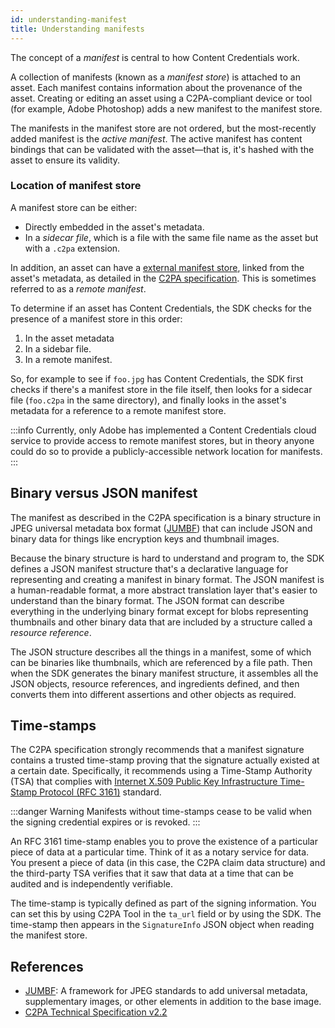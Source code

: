```yaml
---
id: understanding-manifest
title: Understanding manifests
---
```


The concept of a _manifest_ is central to how Content Credentials work.

A collection of manifests (known as a _manifest store_) is attached to an asset. Each manifest contains information about the provenance of the asset. Creating or editing an asset using a C2PA-compliant device or tool (for example, Adobe Photoshop) adds a new manifest to the manifest store.

The manifests in the manifest store are not ordered, but the most-recently added manifest is the _active manifest_. The active manifest has content bindings that can be validated with the asset&mdash;that is, it's hashed with the asset to ensure its validity.

### Location of manifest store 

A manifest store can be either:

- Directly embedded in the asset's metadata.
- In a _sidecar file_, which is a file with the same file name as the asset but with a `.c2pa` extension.

In addition, an asset can have a [external manifest store](https://spec.c2pa.org/specifications/specifications/2.2/specs/C2PA_Specification.html#_external_manifests), linked from the asset's metadata, as detailed in the [C2PA specification](https://spec.c2pa.org/specifications/specifications/2.2/specs/C2PA_Specification.html#_embedding_a_reference_to_an_external_manifest).  This is sometimes referred to as a _remote manifest_. 

To determine if an asset has Content Credentials, the SDK checks for the presence of a manifest store in this order:

1. In the asset metadata
1. In a sidebar file.
1. In a remote manifest.

So, for example to see if `foo.jpg` has Content Credentials, the SDK first checks if there's a manifest store in the file itself, then looks for a sidecar file (`foo.c2pa` in the same directory), and finally looks in the asset's metadata for a reference to a remote manifest store.  

:::info
Currently, only Adobe has implemented a Content Credentials cloud service to provide access to remote manifest stores, but in theory anyone could do so to provide a publicly-accessible network location for manifests.
:::

## Binary versus JSON manifest

The manifest as described in the C2PA specification is a binary structure in JPEG universal metadata box format ([JUMBF](https://www.iso.org/standard/84635.html)) that can include JSON and binary data for things like encryption keys and thumbnail images.

Because the binary structure is hard to understand and program to, the SDK defines a JSON manifest structure that's a declarative language for representing and creating a manifest in binary format. The JSON manifest is a human-readable format, a more abstract translation layer that's easier to understand than the binary format. The JSON format can describe everything in the underlying binary format except for blobs representing thumbnails and other binary data that are included by a structure called a _resource reference_.

The JSON structure describes all the things in a manifest, some of which can be binaries like thumbnails, which are referenced by a file path. Then when the SDK generates the binary manifest structure, it assembles all the JSON objects, resource references, and ingredients defined, and then converts them into different assertions and other objects as required. 

## Time-stamps

The C2PA specification strongly recommends that a manifest signature contains a trusted time-stamp proving that the signature actually existed at a certain date. Specifically, it recommends using a Time-Stamp Authority (TSA) that complies with [Internet X.509 Public Key Infrastructure Time-Stamp Protocol (RFC 3161)](https://datatracker.ietf.org/doc/html/rfc3161) standard.

:::danger Warning
Manifests without time-stamps cease to be valid when the signing credential expires or is revoked.
:::

An RFC 3161 time-stamp enables you to prove the existence of a particular piece of data at a particular time. Think of it as a notary service for data. You present a piece of data (in this case, the C2PA claim data structure) and the third-party TSA verifies that it saw that data at a time that can be audited and is independently verifiable.

The time-stamp is typically defined as part of the signing information. You can set this by using C2PA Tool in the `ta_url` field or by using the SDK. The time-stamp then appears in the `SignatureInfo` JSON object when reading the manifest store.

## References

- [JUMBF](https://www.iso.org/standard/84635.html): A framework for JPEG standards to add universal metadata, supplementary images, or other elements in addition to the base image.
- [C2PA Technical Specification v2.2](https://c2pa.org/specifications/specifications/2.2/specs/C2PA_Specification.html)

